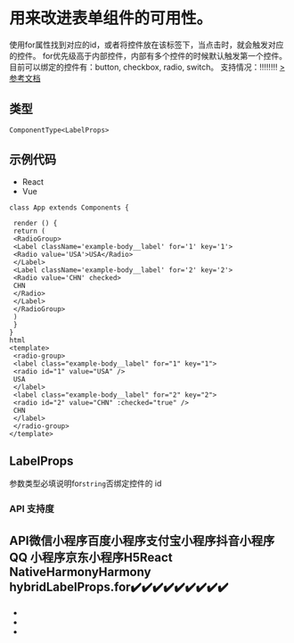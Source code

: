 # 用来改进表单组件的可用性。
使用for属性找到对应的id，或者将控件放在该标签下，当点击时，就会触发对应的控件。 for优先级高于内部控件，内部有多个控件的时候默认触发第一个控件。 目前可以绑定的控件有：button, checkbox, radio, switch。
支持情况：!!!!!!!!
[> 参考文档
](https://developers.weixin.qq.com/miniprogram/dev/component/label.html)
## 类型[​](label.html#类型)
```tsx
ComponentType<LabelProps>
```

## 示例代码[​](label.html#示例代码)

- React
- Vue
```tsx
class App extends Components {

 render () {
 return (
 <RadioGroup>
 <Label className='example-body__label' for='1' key='1'>
 <Radio value='USA'>USA</Radio>
 </Label>
 <Label className='example-body__label' for='2' key='2'>
 <Radio value='CHN' checked>
 CHN
 </Radio>
 </Label>
 </RadioGroup>
 )
 }
}
html
<template>
 <radio-group>
 <label class="example-body__label" for="1" key="1">
 <radio id="1" value="USA" />
 USA
 </label>
 <label class="example-body__label" for="2" key="2">
 <radio id="2" value="CHN" :checked="true" />
 CHN
 </label>
 </radio-group>
</template>
```

## LabelProps[​](label.html#labelprops)
参数类型必填说明for`string`否绑定控件的 id
### API 支持度[​](label.html#api-支持度)
API微信小程序百度小程序支付宝小程序抖音小程序QQ 小程序京东小程序H5React NativeHarmonyHarmony hybridLabelProps.for✔️✔️✔️✔️✔️✔️✔️✔️✔️
- 
- 
- 

-
